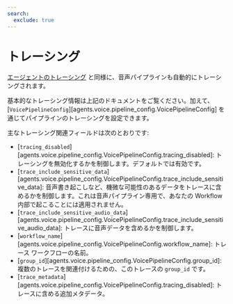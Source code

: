 ```yaml
---
search:
  exclude: true
---
```

# トレーシング

[エージェントのトレーシング](../tracing.md) と同様に、音声パイプラインも自動的にトレーシングされます。

基本的なトレーシング情報は上記のドキュメントをご覧ください。加えて、[`VoicePipelineConfig`][agents.voice.pipeline_config.VoicePipelineConfig] を通じてパイプラインのトレーシングを設定できます。

主なトレーシング関連フィールドは次のとおりです:

-   [`tracing_disabled`][agents.voice.pipeline_config.VoicePipelineConfig.tracing_disabled]: トレーシングを無効化するかを制御します。デフォルトでは有効です。
-   [`trace_include_sensitive_data`][agents.voice.pipeline_config.VoicePipelineConfig.trace_include_sensitive_data]: 音声書き起こしなど、機微な可能性のあるデータをトレースに含めるかを制御します。これは音声パイプライン専用で、あなたの Workflow 内部で起こることには適用されません。
-   [`trace_include_sensitive_audio_data`][agents.voice.pipeline_config.VoicePipelineConfig.trace_include_sensitive_audio_data]: トレースに音声データを含めるかを制御します。
-   [`workflow_name`][agents.voice.pipeline_config.VoicePipelineConfig.workflow_name]: トレース ワークフローの名前。
-   [`group_id`][agents.voice.pipeline_config.VoicePipelineConfig.group_id]: 複数のトレースを関連付けるための、このトレースの `group_id` です。
-   [`trace_metadata`][agents.voice.pipeline_config.VoicePipelineConfig.tracing_disabled]: トレースに含める追加メタデータ。